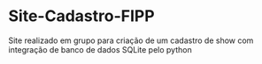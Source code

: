 # Site-Cadastro-FIPP
Site realizado em grupo para criação de um cadastro de show com integração de banco de dados SQLite pelo python
